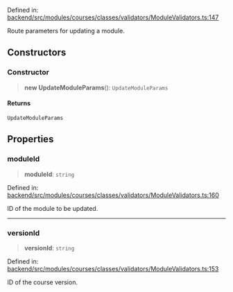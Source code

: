 Defined in: [backend/src/modules/courses/classes/validators/ModuleValidators.ts:147](https://github.com/continuousactivelearning/vibe/blob/2acbe3b478970855555eb5e714d2dc1713e5937b/backend/src/modules/courses/classes/validators/ModuleValidators.ts#L147)

Route parameters for updating a module.

## Constructors

### Constructor

> **new UpdateModuleParams**(): `UpdateModuleParams`

#### Returns

`UpdateModuleParams`

## Properties

### moduleId

> **moduleId**: `string`

Defined in: [backend/src/modules/courses/classes/validators/ModuleValidators.ts:160](https://github.com/continuousactivelearning/vibe/blob/2acbe3b478970855555eb5e714d2dc1713e5937b/backend/src/modules/courses/classes/validators/ModuleValidators.ts#L160)

ID of the module to be updated.

***

### versionId

> **versionId**: `string`

Defined in: [backend/src/modules/courses/classes/validators/ModuleValidators.ts:153](https://github.com/continuousactivelearning/vibe/blob/2acbe3b478970855555eb5e714d2dc1713e5937b/backend/src/modules/courses/classes/validators/ModuleValidators.ts#L153)

ID of the course version.
